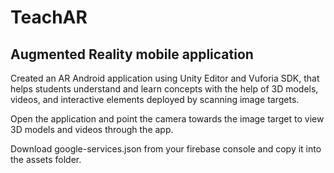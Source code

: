 # TeachAR
## Augmented Reality mobile application

Created an AR Android application using Unity Editor and Vuforia SDK, that helps students understand and learn concepts with the help of 3D models, videos, and interactive elements deployed by scanning image targets.


Open the application and point the camera towards the image target to view 3D models and videos through the app.

Download google-services.json from your firebase console and copy it into the assets folder.
